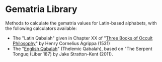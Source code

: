 # Gematria Library
Methods to calculate the gematria values for Latin-based alphabets, with the following calculators available:

* The "Latin Qabalah" given in Chapter XX of "[Three Books of Occult Philosophy](https://en.wikipedia.org/wiki/Three_Books_of_Occult_Philosophy)" by Henry Cornelius Agrippa (1531)
* The "[English Qabalah](https://en.wikipedia.org/wiki/English_Qabalah)" (Thelemic Qabalah), based on "The Serpent Tonguq (Liber 187) by Jake Stratton-Kent (2011).
